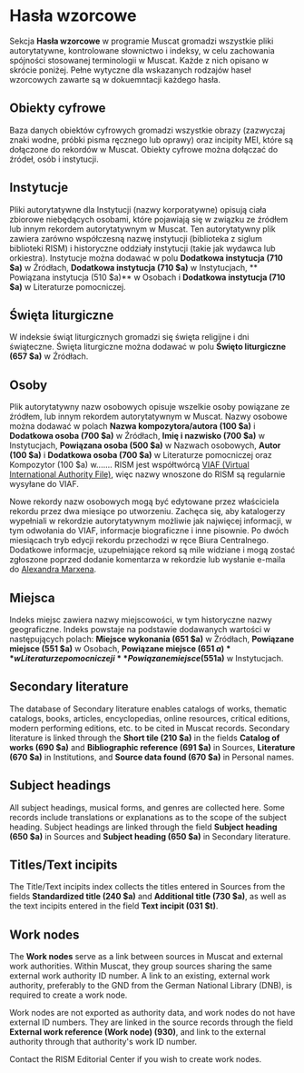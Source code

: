 # Hasła wzorcowe

Sekcja **Hasła wzorcowe** w programie Muscat gromadzi wszystkie pliki autorytatywne, kontrolowane słownictwo i indeksy, w celu zachowania spójności stosowanej terminologii w Muscat. Każde z nich opisano w skrócie poniżej. Pełne wytyczne dla wskazanych rodzajów haseł wzorcowych zawarte są w dokuemntacji każdego hasła.

## Obiekty cyfrowe

Baza danych obiektów cyfrowych gromadzi wszystkie obrazy (zazwyczaj znaki wodne, próbki pisma ręcznego lub oprawy) oraz incipity MEI, które są dołączone do rekordów w Muscat. Obiekty cyfrowe można dołączać do źródeł, osób i instytucji.

## Instytucje

Pliki autorytatywne dla Instytucji (nazwy korporatywne) opisują ciała zbiorowe niebędących osobami, które pojawiają się w związku ze źródłem lub innym rekordem autorytatywnym w Muscat. Ten autorytatywny plik zawiera zarówno współczesną nazwę instytucji (biblioteka z siglum biblioteki RISM) i historyczne oddziały instytucji (takie jak wydawca lub orkiestra). Instytucje można dodawać w polu **Dodatkowa instytucja (710 $a)** w Źródłach, **Dodatkowa instytucja (710 $a)** w Instytucjach, ** Powiązana instytucja (510 $a)** w Osobach i **Dodatkowa instytucja (710 $a)** w Literaturze pomocniczej.

## Święta liturgiczne

W indeksie świąt liturgicznych gromadzi się święta religijne i dni świąteczne. Święta liturgiczne można dodawać w polu **Święto liturgiczne (657 $a)** w Źródłach.

## Osoby

Plik autorytatywny nazw osobowych opisuje wszelkie osoby powiązane ze źródłem, lub innym rekordem autorytatywnym w Muscat. Nazwy osobowe można dodawać w polach **Nazwa kompozytora/autora (100 $a)** i **Dodatkowa osoba (700 $a)** w Źródłach, **Imię i nazwisko (700 $a)** w Instytucjach, **Powiązana osoba (500 $a)**  w Nazwach osobowych, **Autor (100 $a)** i **Dodatkowa osoba (700 $a)** w Literaturze pomocniczej oraz Kompozytor (100 $a)</strong> w....... RISM jest współtwórcą [VIAF (Virtual International Authority File)](https://www.viaf.org/), więc nazwy wnoszone do RISM są regularnie wysyłane do VIAF.

Nowe rekordy nazw osobowych mogą być edytowane przez właściciela rekordu przez dwa miesiące po utworzeniu. Zachęca się, aby katalogerzy wypełniali w rekordzie autorytatywnym możliwie jak najwięcej informacji, w tym odwołania do VIAF, informacje biograficzne i inne pisownie. Po dwóch miesiącach tryb edycji rekordu przechodzi w ręce Biura Centralnego. Dodatkowe informacje, uzupełniające rekord są mile widziane i mogą zostać zgłoszone poprzed dodanie komentarza w rekordzie lub wysłanie e-maila do [Alexandra Marxena](mailto:alexander.marxen@rism.info).

## Miejsca

Indeks miejsc zawiera nazwy miejscowości, w tym historyczne nazwy geograficzne. Indeks powstaje na podstawie dodawanych wartości w następujących polach: **Miejsce wykonania (651 $a)** w Żródłach, **Powiązane miejsce (551 $a)** w Osobach, **Powiązane miejsce (651 $a)** w Literaturze pomocniczej i **Powiązane miejsce (551$a)** w Instytucjach.

## Secondary literature

The database of Secondary literature enables catalogs of works, thematic catalogs, books, articles, encyclopedias, online resources, critical editions, modern performing editions, etc. to be cited in Muscat records. Secondary literature is linked through the **Short tile (210 $a)** in the fields **Catalog of works (690 $a)** and **Bibliographic reference (691 $a)** in Sources, **Literature (670 $a)** in Institutions, and **Source data found (670 $a)** in Personal names.

## Subject headings

All subject headings, musical forms, and genres are collected here. Some records include translations or explanations as to the scope of the subject heading. Subject headings are linked through the field **Subject heading (650 $a)** in Sources and **Subject heading (650 $a)** in Secondary literature.

## Titles/Text incipits

The Title/Text incipits index collects the titles entered in Sources from the fields **Standardized title (240 $a)** and **Additional title (730 $a)**, as well as the text incipits entered in the field **Text incipit (031 $t)**.

## Work nodes

The **Work nodes** serve as a link between sources in Muscat and external work authorities. Within Muscat, they group sources sharing the same external work authority ID number. A link to an existing, external work authority, preferably to the GND from the German National Library (DNB), is required to create a work node.

Work nodes are not exported as authority data, and work nodes do not have external ID numbers. They are linked in the source records through the field **External work reference (Work node) (930)**, and link to the external authority through that authority's work ID number.

Contact the RISM Editorial Center if you wish to create work nodes.
